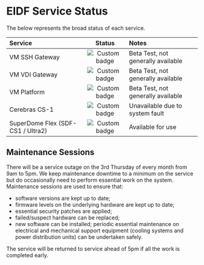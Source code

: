 # EIDF Service Status

The below represents the broad status of each service.

| Service | Status | Notes |
|:--------|:------:|:------|
| VM SSH Gateway  | ![Custom badge](https://img.shields.io/endpoint?style=plastic&url=https://epcced.github.io/eidf-status/Data/sshgateway.json) | Beta Test, not generally available |
| VM VDI Gateway | ![Custom badge](https://img.shields.io/endpoint?style=plastic&url=https://epcced.github.io/eidf-status/Data/vdigateway.json) | Beta Test, not generally available |
| VM Platform | ![Custom badge](https://img.shields.io/endpoint?style=plastic&url=https://epcced.github.io/eidf-status/Data/virtualmachines.json) | Beta Test, not generally available |
| Cerebras CS-1 | ![Custom badge](https://img.shields.io/endpoint?style=plastic&url=https://epcced.github.io/eidf-status/Data/cerebras.json) | Unavailable due to system fault |
| SuperDome Flex (SDF-CS1 / Ultra2) | ![Custom badge](https://img.shields.io/endpoint?style=plastic&url=https://epcced.github.io/eidf-status/Data/superdome.json) | Available for use |

## Maintenance Sessions

There will be a service outage on the 3rd Thursday of every month from 9am to 5pm. We keep maintenance downtime to a minimum on the service but do occasionally need to perform essential work on the system. Maintenance sessions are used to ensure that:

* software versions are kept up to date;
* firmware levels on the underlying hardware are kept up to date;
* essential security patches are applied;
* failed/suspect hardware can be replaced;
* new software can be installed; periodic essential maintenance on electrical and mechanical support equipment (cooling systems and power distribution units) can be undertaken safely.

The service will be returned to service ahead of 5pm if all the work is completed early.

